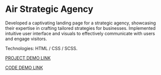 # Air Strategic Agency

Developed a captivating landing page for a strategic agency, showcasing their expertise in crafting tailored strategies for businesses. Implemented intuitive user interface and visuals to effectively communicate with users and engage visitors.

Technologies: HTML / CSS / SCSS.

[PROJECT DEMO LINK](https://yevheniihura.github.io/Air-landing/)

[CODE DEMO LINK](https://github.com/YevheniiHura/Air-landing)
